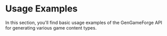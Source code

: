 # Usage Examples

In this section, you'll find basic usage examples of the GenGameForge API for generating various game content types.
